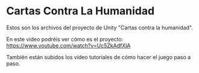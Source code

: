 # Cartas Contra La Humanidad

Estos son los archivos del proyecto de Unity "Cartas contra la humanidad".

En este vídeo podréis ver cómo es el proyecto:
https://www.youtube.com/watch?v=Uc5ZkAdfXlA

También están subidos los vídeo tutoriales de cómo hacer el juego paso a paso.
